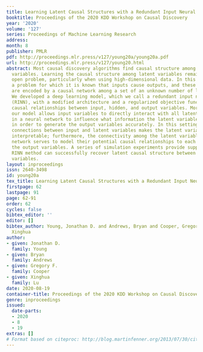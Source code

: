 ```yaml
---
title: Learning Latent Causal Structures with a Redundant Input Neural Network
booktitle: Proceedings of the 2020 KDD Workshop on Causal Discovery
year: '2020'
volume: '127'
series: Proceedings of Machine Learning Research
address: 
month: 8
publisher: PMLR
pdf: http://proceedings.mlr.press/v127/young20a/young20a.pdf
url: http://proceedings.mlr.press/v127/young20.html
abstract: Most causal discovery algorithms find causal structure among a set of observed
  variables. Learning the causal structure among latent variables remains an important
  open problem, particularly when using high-dimensional data. In this paper, we address
  a problem for which it is known that inputs cause outputs, and these causal relationships
  are encoded by a causal network among a set of an unknown number of latent variables.
  We developed a deep learning model, which we call a redundant input neural network
  (RINN), with a modified architecture and a regularized objective function to find
  causal relationships between input, hidden, and output variables. More specifically,
  our model allows input variables to directly interact with all latent variables
  in a neural network to influence what information the latent variables should encode
  in order to generate the output variables accurately. In this setting, the direct
  connections between input and latent variables makes the latent variables partially
  interpretable; furthermore, the connectivity among the latent variables in the neural
  network serves to model their potential causal relationships to each other and to
  the output variables. A series of simulation experiments provide support that the
  RINN method can successfully recover latent causal structure between input and output
  variables.
layout: inproceedings
issn: 2640-3498
id: young20a
tex_title: Learning Latent Causal Structures with a Redundant Input Neural Network
firstpage: 62
lastpage: 91
page: 62-91
order: 62
cycles: false
bibtex_editor: ''
editor: []
bibtex_author: Young, Jonathan D. and Andrews, Bryan and Cooper, Gregory F. and Lu,
  Xinghua
author:
- given: Jonathan D.
  family: Young
- given: Bryan
  family: Andrews
- given: Gregory F.
  family: Cooper
- given: Xinghua
  family: Lu
date: 2020-08-19
container-title: Proceedings of the 2020 KDD Workshop on Causal Discovery
genre: inproceedings
issued:
  date-parts:
  - 2020
  - 8
  - 19
extras: []
# Format based on citeproc: http://blog.martinfenner.org/2013/07/30/citeproc-yaml-for-bibliographies/
---
```

